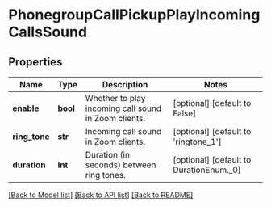 # PhonegroupCallPickupPlayIncomingCallsSound

## Properties
Name | Type | Description | Notes
------------ | ------------- | ------------- | -------------
**enable** | **bool** | Whether to play incoming call sound in Zoom clients. | [optional] [default to False]
**ring_tone** | **str** | Incoming call sound in Zoom clients. | [optional] [default to 'ringtone_1']
**duration** | **int** | Duration (in seconds) between ring tones. | [optional] [default to DurationEnum._0]

[[Back to Model list]](../README.md#documentation-for-models) [[Back to API list]](../README.md#documentation-for-api-endpoints) [[Back to README]](../README.md)


